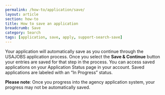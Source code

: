 ```yaml
---
permalink: /how-to/application/save/
layout: article
section: how-to
title: How to save an application
breadcrumb: Save
category: Search
tags: [application, save, apply, support-search-save]
---
```


Your application will automatically save as you continue through the USAJOBS application process.  Once you select the **Save & Continue** button your entries are saved for that step in the process. You can access saved applications on your Application Status page in your account. Saved applications are labeled with an “In Progress” status.

**Please note**:  Once you progress into the agency application system, your progress may not be automatically saved.
